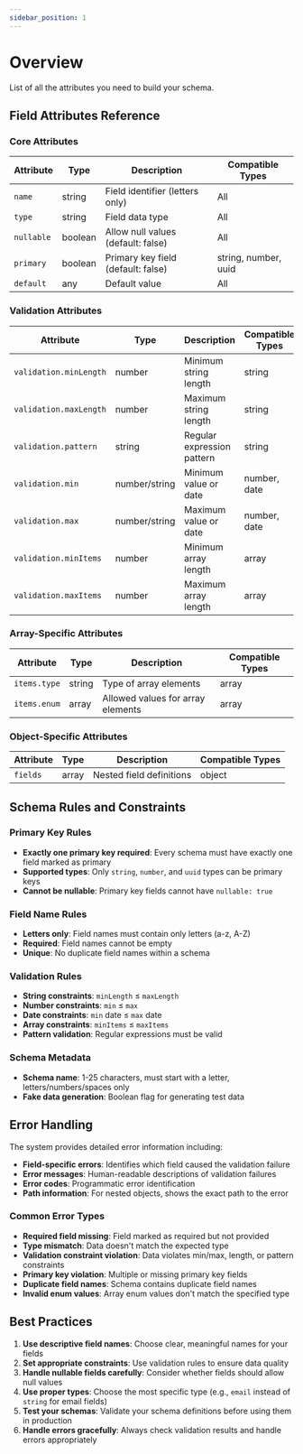 ```yaml
---
sidebar_position: 1
---
```


# Overview
List of all the attributes you need to build your schema.

## Field Attributes Reference

### Core Attributes

| Attribute | Type | Description | Compatible Types |
|-----------|------|-------------|------------------|
| `name` | string | Field identifier (letters only) | All |
| `type` | string | Field data type | All |
| `nullable` | boolean | Allow null values (default: false) | All |
| `primary` | boolean | Primary key field (default: false) | string, number, uuid |
| `default` | any | Default value | All |

### Validation Attributes

| Attribute | Type | Description | Compatible Types |
|-----------|------|-------------|------------------|
| `validation.minLength` | number | Minimum string length | string |
| `validation.maxLength` | number | Maximum string length | string |
| `validation.pattern` | string | Regular expression pattern | string |
| `validation.min` | number/string | Minimum value or date | number, date |
| `validation.max` | number/string | Maximum value or date | number, date |
| `validation.minItems` | number | Minimum array length | array |
| `validation.maxItems` | number | Maximum array length | array |

### Array-Specific Attributes

| Attribute | Type | Description | Compatible Types |
|-----------|------|-------------|---|
| `items.type` | string | Type of array elements | array |
| `items.enum` | array | Allowed values for array elements | array |

### Object-Specific Attributes

| Attribute | Type | Description | Compatible Types |
|-----------|------|-------------|---|
| `fields` | array | Nested field definitions | object |

## Schema Rules and Constraints

### Primary Key Rules
- **Exactly one primary key required**: Every schema must have exactly one field marked as primary
- **Supported types**: Only `string`, `number`, and `uuid` types can be primary keys
- **Cannot be nullable**: Primary key fields cannot have `nullable: true`

### Field Name Rules
- **Letters only**: Field names must contain only letters (a-z, A-Z)
- **Required**: Field names cannot be empty
- **Unique**: No duplicate field names within a schema

### Validation Rules
- **String constraints**: `minLength` ≤ `maxLength`
- **Number constraints**: `min` ≤ `max`
- **Date constraints**: `min` date ≤ `max` date
- **Array constraints**: `minItems` ≤ `maxItems`
- **Pattern validation**: Regular expressions must be valid

### Schema Metadata
- **Schema name**: 1-25 characters, must start with a letter, letters/numbers/spaces only
- **Fake data generation**: Boolean flag for generating test data

## Error Handling

The system provides detailed error information including:

- **Field-specific errors**: Identifies which field caused the validation failure
- **Error messages**: Human-readable descriptions of validation failures
- **Error codes**: Programmatic error identification
- **Path information**: For nested objects, shows the exact path to the error

### Common Error Types

- **Required field missing**: Field marked as required but not provided
- **Type mismatch**: Data doesn't match the expected type
- **Validation constraint violation**: Data violates min/max, length, or pattern constraints
- **Primary key violation**: Multiple or missing primary key fields
- **Duplicate field names**: Schema contains duplicate field names
- **Invalid enum values**: Array enum values don't match the specified type

## Best Practices

1. **Use descriptive field names**: Choose clear, meaningful names for your fields
2. **Set appropriate constraints**: Use validation rules to ensure data quality
3. **Handle nullable fields carefully**: Consider whether fields should allow null values
4. **Use proper types**: Choose the most specific type (e.g., `email` instead of `string` for email fields)
5. **Test your schemas**: Validate your schema definitions before using them in production
6. **Handle errors gracefully**: Always check validation results and handle errors appropriately

